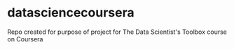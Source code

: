 # datasciencecoursera
Repo created for purpose of project for The Data Scientist's Toolbox course on Coursera
